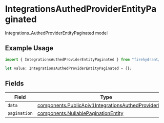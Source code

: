 # IntegrationsAuthedProviderEntityPaginated

Integrations_AuthedProviderEntityPaginated model

## Example Usage

```typescript
import { IntegrationsAuthedProviderEntityPaginated } from "firehydrant/models/components";

let value: IntegrationsAuthedProviderEntityPaginated = {};
```

## Fields

| Field                                                                                                                              | Type                                                                                                                               | Required                                                                                                                           | Description                                                                                                                        |
| ---------------------------------------------------------------------------------------------------------------------------------- | ---------------------------------------------------------------------------------------------------------------------------------- | ---------------------------------------------------------------------------------------------------------------------------------- | ---------------------------------------------------------------------------------------------------------------------------------- |
| `data`                                                                                                                             | [components.PublicApiv1IntegrationsAuthedProviderEntity](../../models/components/publicapiv1integrationsauthedproviderentity.md)[] | :heavy_minus_sign:                                                                                                                 | N/A                                                                                                                                |
| `pagination`                                                                                                                       | [components.NullablePaginationEntity](../../models/components/nullablepaginationentity.md)                                         | :heavy_minus_sign:                                                                                                                 | N/A                                                                                                                                |
